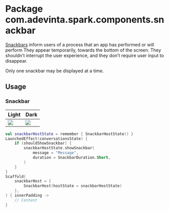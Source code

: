 # Package com.adevinta.spark.components.snackbar

[Snackbars](https://spark.adevinta.com/1186e1705/p/36d4af-snack-bar--toast/b/380770) 
inform users of a process that an app has performed or will perform
They appear temporarily, towards the bottom of the screen.
They shouldn’t interrupt the user experience, and they don’t require user input to disappear.

Only one snackbar may be displayed at a time.

## Usage

### Snackbar

| Light | Dark                                                                                                 |
|-------|------------------------------------------------------------------------------------------------------|
| ![](../../images/com.adevinta.spark.snackbar_SnackbarDocScreenshot_snackbarColorsShowcase__light.png) | ![](../../images/com.adevinta.spark.snackbar_SnackbarDocScreenshot_snackbarColorsShowcase__dark.png) |


```kotlin
val snackbarHostState = remember { SnackbarHostState() }
LaunchedEffect(conversationsState) {
    if (shouldShowSnackbar) {
        snackbarHostState.showSnackbar(
            message = "Message",
            duration = SnackbarDuration.Short,
        )
    }
}
Scaffold(
    snackbarHost = {
        SnackbarHost(hostState = snackbarHostState)
    },
) { innerPadding ->
    // Content
}

```

